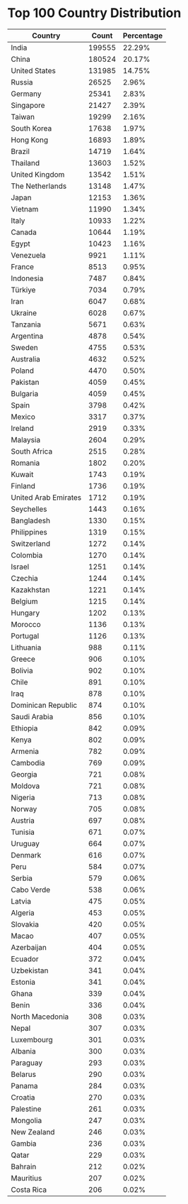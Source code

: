 # Top 100 Country Distribution
| Country | Count | Percentage |
|----|----|----|
| India | 199555 | 22.29% |
| China | 180524 | 20.17% |
| United States | 131985 | 14.75% |
| Russia | 26525 | 2.96% |
| Germany | 25341 | 2.83% |
| Singapore | 21427 | 2.39% |
| Taiwan | 19299 | 2.16% |
| South Korea | 17638 | 1.97% |
| Hong Kong | 16893 | 1.89% |
| Brazil | 14719 | 1.64% |
| Thailand | 13603 | 1.52% |
| United Kingdom | 13542 | 1.51% |
| The Netherlands | 13148 | 1.47% |
| Japan | 12153 | 1.36% |
| Vietnam | 11990 | 1.34% |
| Italy | 10933 | 1.22% |
| Canada | 10644 | 1.19% |
| Egypt | 10423 | 1.16% |
| Venezuela | 9921 | 1.11% |
| France | 8513 | 0.95% |
| Indonesia | 7487 | 0.84% |
| Türkiye | 7034 | 0.79% |
| Iran | 6047 | 0.68% |
| Ukraine | 6028 | 0.67% |
| Tanzania | 5671 | 0.63% |
| Argentina | 4878 | 0.54% |
| Sweden | 4755 | 0.53% |
| Australia | 4632 | 0.52% |
| Poland | 4470 | 0.50% |
| Pakistan | 4059 | 0.45% |
| Bulgaria | 4059 | 0.45% |
| Spain | 3798 | 0.42% |
| Mexico | 3317 | 0.37% |
| Ireland | 2919 | 0.33% |
| Malaysia | 2604 | 0.29% |
| South Africa | 2515 | 0.28% |
| Romania | 1802 | 0.20% |
| Kuwait | 1743 | 0.19% |
| Finland | 1736 | 0.19% |
| United Arab Emirates | 1712 | 0.19% |
| Seychelles | 1443 | 0.16% |
| Bangladesh | 1330 | 0.15% |
| Philippines | 1319 | 0.15% |
| Switzerland | 1272 | 0.14% |
| Colombia | 1270 | 0.14% |
| Israel | 1251 | 0.14% |
| Czechia | 1244 | 0.14% |
| Kazakhstan | 1221 | 0.14% |
| Belgium | 1215 | 0.14% |
| Hungary | 1202 | 0.13% |
| Morocco | 1136 | 0.13% |
| Portugal | 1126 | 0.13% |
| Lithuania | 988 | 0.11% |
| Greece | 906 | 0.10% |
| Bolivia | 902 | 0.10% |
| Chile | 891 | 0.10% |
| Iraq | 878 | 0.10% |
| Dominican Republic | 874 | 0.10% |
| Saudi Arabia | 856 | 0.10% |
| Ethiopia | 842 | 0.09% |
| Kenya | 802 | 0.09% |
| Armenia | 782 | 0.09% |
| Cambodia | 769 | 0.09% |
| Georgia | 721 | 0.08% |
| Moldova | 721 | 0.08% |
| Nigeria | 713 | 0.08% |
| Norway | 705 | 0.08% |
| Austria | 697 | 0.08% |
| Tunisia | 671 | 0.07% |
| Uruguay | 664 | 0.07% |
| Denmark | 616 | 0.07% |
| Peru | 584 | 0.07% |
| Serbia | 579 | 0.06% |
| Cabo Verde | 538 | 0.06% |
| Latvia | 475 | 0.05% |
| Algeria | 453 | 0.05% |
| Slovakia | 420 | 0.05% |
| Macao | 407 | 0.05% |
| Azerbaijan | 404 | 0.05% |
| Ecuador | 372 | 0.04% |
| Uzbekistan | 341 | 0.04% |
| Estonia | 341 | 0.04% |
| Ghana | 339 | 0.04% |
| Benin | 336 | 0.04% |
| North Macedonia | 308 | 0.03% |
| Nepal | 307 | 0.03% |
| Luxembourg | 301 | 0.03% |
| Albania | 300 | 0.03% |
| Paraguay | 293 | 0.03% |
| Belarus | 290 | 0.03% |
| Panama | 284 | 0.03% |
| Croatia | 270 | 0.03% |
| Palestine | 261 | 0.03% |
| Mongolia | 247 | 0.03% |
| New Zealand | 246 | 0.03% |
| Gambia | 236 | 0.03% |
| Qatar | 229 | 0.03% |
| Bahrain | 212 | 0.02% |
| Mauritius | 207 | 0.02% |
| Costa Rica | 206 | 0.02% |
